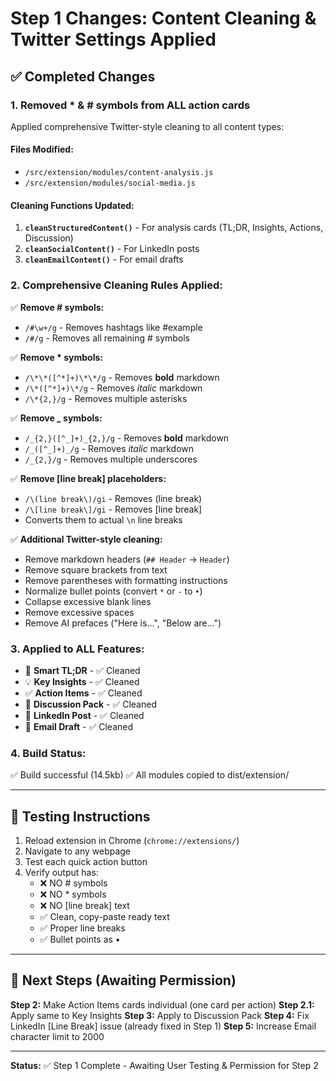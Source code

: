 # Step 1 Changes: Content Cleaning & Twitter Settings Applied

## ✅ Completed Changes

### 1. **Removed * & # symbols from ALL action cards**

Applied comprehensive Twitter-style cleaning to all content types:

#### Files Modified:
- `/src/extension/modules/content-analysis.js`
- `/src/extension/modules/social-media.js`

#### Cleaning Functions Updated:
1. **`cleanStructuredContent()`** - For analysis cards (TL;DR, Insights, Actions, Discussion)
2. **`cleanSocialContent()`** - For LinkedIn posts
3. **`cleanEmailContent()`** - For email drafts

### 2. **Comprehensive Cleaning Rules Applied:**

✅ **Remove # symbols:**
- `/#\w+/g` - Removes hashtags like #example
- `/#/g` - Removes all remaining # symbols

✅ **Remove * symbols:**
- `/\*\*([^*]+)\*\*/g` - Removes **bold** markdown
- `/\*([^*]+)\*/g` - Removes *italic* markdown
- `/\*{2,}/g` - Removes multiple asterisks

✅ **Remove _ symbols:**
- `/_{2,}([^_]+)_{2,}/g` - Removes __bold__ markdown
- `/_([^_]+)_/g` - Removes _italic_ markdown
- `/_{2,}/g` - Removes multiple underscores

✅ **Remove [line break] placeholders:**
- `/\(line break\)/gi` - Removes (line break)
- `/\[line break\]/gi` - Removes [line break]
- Converts them to actual `\n` line breaks

✅ **Additional Twitter-style cleaning:**
- Remove markdown headers (`## Header` → `Header`)
- Remove square brackets from text
- Remove parentheses with formatting instructions
- Normalize bullet points (convert `*` or `-` to `•`)
- Collapse excessive blank lines
- Remove excessive spaces
- Remove AI prefaces ("Here is...", "Below are...")

### 3. **Applied to ALL Features:**

- 🎯 **Smart TL;DR** - ✅ Cleaned
- 💡 **Key Insights** - ✅ Cleaned
- ✅ **Action Items** - ✅ Cleaned
- 💬 **Discussion Pack** - ✅ Cleaned
- 🧵 **LinkedIn Post** - ✅ Cleaned
- 📧 **Email Draft** - ✅ Cleaned

### 4. **Build Status:**
✅ Build successful (14.5kb)
✅ All modules copied to dist/extension/

---

## 🧪 Testing Instructions

1. Reload extension in Chrome (`chrome://extensions/`)
2. Navigate to any webpage
3. Test each quick action button
4. Verify output has:
   - ❌ NO # symbols
   - ❌ NO * symbols
   - ❌ NO [line break] text
   - ✅ Clean, copy-paste ready text
   - ✅ Proper line breaks
   - ✅ Bullet points as •

---

## 📝 Next Steps (Awaiting Permission)

**Step 2:** Make Action Items cards individual (one card per action)
**Step 2.1:** Apply same to Key Insights
**Step 3:** Apply to Discussion Pack
**Step 4:** Fix LinkedIn [Line Break] issue (already fixed in Step 1)
**Step 5:** Increase Email character limit to 2000

---

**Status:** ✅ Step 1 Complete - Awaiting User Testing & Permission for Step 2
